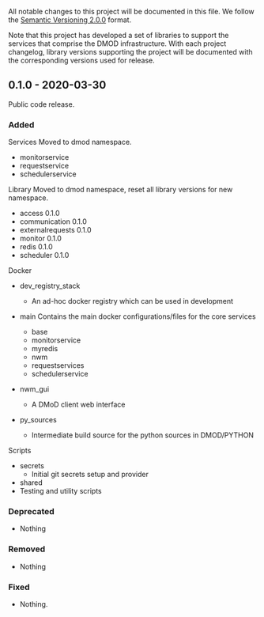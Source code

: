 All notable changes to this project will be documented in this file.
We follow the [Semantic Versioning 2.0.0](http://semver.org/) format.

Note that this project has developed a set of libraries to support the
services that comprise the DMOD infrastructure.  With each project changelog,
library versions supporting the project will be documented with the
corresponding versions used for release.

## 0.1.0 - 2020-03-30
Public code release.

### Added

Services
Moved to dmod namespace.
* monitorservice
* requestservice
* schedulerservice

Library
Moved to dmod namespace, reset all library versions for new namespace.
* access 0.1.0
* communication 0.1.0
* externalrequests 0.1.0
* monitor 0.1.0
* redis 0.1.0
* scheduler 0.1.0

Docker
* dev_registry_stack
  - An ad-hoc docker registry which can be used in development
* main
  Contains the main docker configurations/files for the core services
  - base
  - monitorservice
  - myredis
  - nwm
  - requestservices
  - schedulerservice

* nwm_gui
  - A DMoD client web interface
* py_sources
  - Intermediate build source for the python sources in DMOD/PYTHON

Scripts
* secrets
  - Initial git secrets setup and provider
* shared
* Testing and utility scripts

### Deprecated

- Nothing

### Removed

- Nothing

### Fixed

- Nothing.
